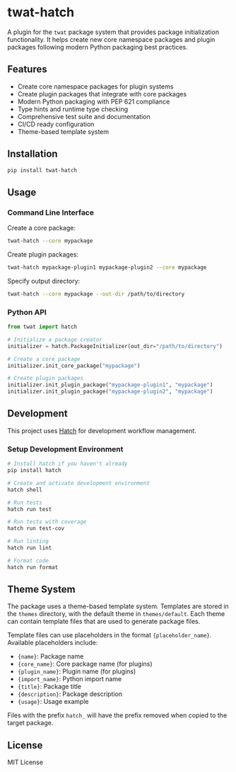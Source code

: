 # twat-hatch

A plugin for the `twat` package system that provides package initialization functionality. It helps create new core namespace packages and plugin packages following modern Python packaging best practices.

## Features

- Create core namespace packages for plugin systems
- Create plugin packages that integrate with core packages
- Modern Python packaging with PEP 621 compliance
- Type hints and runtime type checking
- Comprehensive test suite and documentation
- CI/CD ready configuration
- Theme-based template system

## Installation

```bash
pip install twat-hatch
```

## Usage

### Command Line Interface

Create a core package:

```bash
twat-hatch --core mypackage
```

Create plugin packages:

```bash
twat-hatch mypackage-plugin1 mypackage-plugin2 --core mypackage
```

Specify output directory:

```bash
twat-hatch --core mypackage --out-dir /path/to/directory
```

### Python API

```python
from twat import hatch

# Initialize a package creator
initializer = hatch.PackageInitializer(out_dir="/path/to/directory")

# Create a core package
initializer.init_core_package("mypackage")

# Create plugin packages
initializer.init_plugin_package("mypackage-plugin1", "mypackage")
initializer.init_plugin_package("mypackage-plugin2", "mypackage")
```

## Development

This project uses [Hatch](https://hatch.pypa.io/) for development workflow management.

### Setup Development Environment

```bash
# Install hatch if you haven't already
pip install hatch

# Create and activate development environment
hatch shell

# Run tests
hatch run test

# Run tests with coverage
hatch run test-cov

# Run linting
hatch run lint

# Format code
hatch run format
```

## Theme System

The package uses a theme-based template system. Templates are stored in the `themes` directory, with the default theme in `themes/default`. Each theme can contain template files that are used to generate package files.

Template files can use placeholders in the format `{placeholder_name}`. Available placeholders include:

- `{name}`: Package name
- `{core_name}`: Core package name (for plugins)
- `{plugin_name}`: Plugin name (for plugins)
- `{import_name}`: Python import name
- `{title}`: Package title
- `{description}`: Package description
- `{usage}`: Usage example

Files with the prefix `hatch_` will have the prefix removed when copied to the target package.

## License

MIT License 